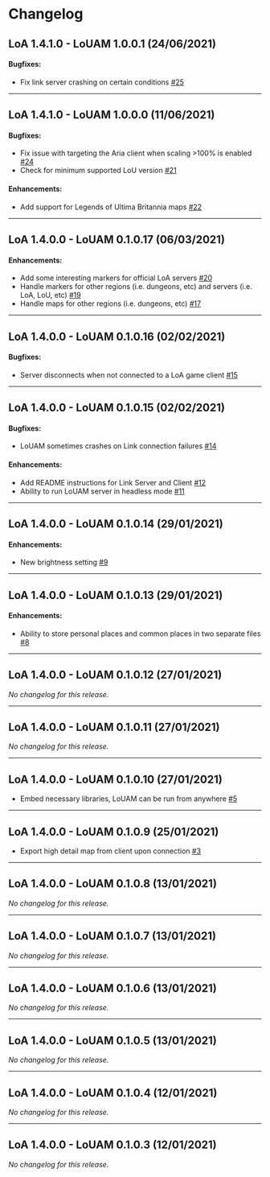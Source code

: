 # Changelog

## LoA 1.4.1.0 - LoUAM 1.0.0.1 (24/06/2021)

#### Bugfixes:

- Fix link server crashing on certain conditions [#25](https://github.com/Lady-Binary/LoUAM/issues/25)

---

## LoA 1.4.1.0 - LoUAM 1.0.0.0 (11/06/2021)

#### Bugfixes:

- Fix issue with targeting the Aria client when scaling >100% is enabled [#24](https://github.com/Lady-Binary/LoUAM/issues/24)
- Check for minimum supported LoU version [#21](https://github.com/Lady-Binary/LoUAM/issues/21)

#### Enhancements:

- Add support for Legends of Ultima Britannia maps [#22](https://github.com/Lady-Binary/LoUAM/issues/22)

---

## LoA 1.4.0.0 - LoUAM 0.1.0.17 (06/03/2021)

#### Enhancements:

- Add some interesting markers for official LoA servers [#20](https://github.com/Lady-Binary/LoUAM/issues/20)
- Handle markers for other regions (i.e. dungeons, etc) and servers (i.e. LoA, LoU, etc) [#19](https://github.com/Lady-Binary/LoUAM/issues/19)
- Handle maps for other regions (i.e. dungeons, etc) [#17](https://github.com/Lady-Binary/LoUAM/issues/17)

---

## LoA 1.4.0.0 - LoUAM 0.1.0.16 (02/02/2021)

#### Bugfixes:

- Server disconnects when not connected to a LoA game client [#15](https://github.com/Lady-Binary/LoUAM/issues/15)

---

## LoA 1.4.0.0 - LoUAM 0.1.0.15 (02/02/2021)

#### Bugfixes:

- LoUAM sometimes crashes on Link connection failures [#14](https://github.com/Lady-Binary/LoUAM/issues/14)

#### Enhancements:

- Add README instructions for Link Server and Client [#12](https://github.com/Lady-Binary/LoUAM/issues/12)
- Ability to run LoUAM server in headless mode [#11](https://github.com/Lady-Binary/LoUAM/issues/11)

---

## LoA 1.4.0.0 - LoUAM 0.1.0.14 (29/01/2021)

#### Enhancements:

- New brightness setting [#9](https://github.com/Lady-Binary/LoUAM/issues/9)

---

## LoA 1.4.0.0 - LoUAM 0.1.0.13 (29/01/2021)

#### Enhancements:

- Ability to store personal places and common places in two separate files [#8](https://github.com/Lady-Binary/LoUAM/issues/8)

---

## LoA 1.4.0.0 - LoUAM 0.1.0.12 (27/01/2021)
*No changelog for this release.*

---

## LoA 1.4.0.0 - LoUAM 0.1.0.11 (27/01/2021)
*No changelog for this release.*

---

## LoA 1.4.0.0 - LoUAM 0.1.0.10 (27/01/2021)

- Embed necessary libraries, LoUAM can be run from anywhere [#5](https://github.com/Lady-Binary/LoUAM/issues/5)

---

## LoA 1.4.0.0 - LoUAM 0.1.0.9 (25/01/2021)

- Export high detail map from client upon connection [#3](https://github.com/Lady-Binary/LoUAM/issues/3)

---

## LoA 1.4.0.0 - LoUAM 0.1.0.8 (13/01/2021)
*No changelog for this release.*

---

## LoA 1.4.0.0 - LoUAM 0.1.0.7 (13/01/2021)
*No changelog for this release.*

---

## LoA 1.4.0.0 - LoUAM 0.1.0.6 (13/01/2021)
*No changelog for this release.*

---

## LoA 1.4.0.0 - LoUAM 0.1.0.5 (13/01/2021)
*No changelog for this release.*

---

## LoA 1.4.0.0 - LoUAM 0.1.0.4 (12/01/2021)
*No changelog for this release.*

---

## LoA 1.4.0.0 - LoUAM 0.1.0.3 (12/01/2021)
*No changelog for this release.*

